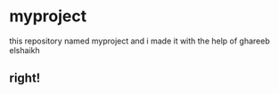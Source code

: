 # myproject
this repository named myproject
and i made it with the help of ghareeb elshaikh
<h2>right!</h2>
